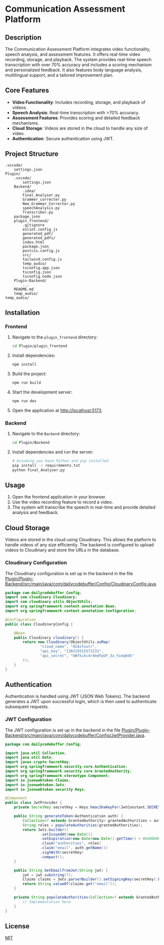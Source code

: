 # Communication Assessment Platform

## Description
The Communication Assessment Platform integrates video functionality, speech analysis, and assessment features. It offers real-time video recording, storage, and playback. The system provides real-time speech transcription with over 70% accuracy and includes a scoring mechanism and personalized feedback. It also features body language analysis, multilingual support, and a tailored improvement plan.

## Core Features
- **Video Functionality**: Includes recording, storage, and playback of videos.
- **Speech Analysis**: Real-time transcription with >70% accuracy.
- **Assessment Features**: Provides scoring and detailed feedback mechanisms.
- **Cloud Storage**: Videos are stored in the cloud to handle any size of video.
- **Authentication**: Secure authentication using JWT.

## Project Structure
```
.vscode/
    settings.json
Plugin/
    .vscode/
        settings.json
    Backend/
        .idea/
        Final_Analyser.py
        Grammer_correcter.py
        New_Grammar_Corrector.py
        speechAnalysis.py
        Transcriber.py
    package.json
    plugin_frontend/
        .gitignore
        eslint.config.js
        generated_pdf/
        generated_pdfs/
        index.html
        package.json
        postcss.config.js
        src/
        tailwind.config.js
        temp_audio/
        tsconfig.app.json
        tsconfig.json
        tsconfig.node.json
    Plugin-Backend/
        ...
    README.md
    temp_audio/
temp_audio/
```

## Installation

### Frontend
1. Navigate to the `plugin_frontend` directory:
    ```bash
    cd Plugin/plugin_frontend
    ```
2. Install dependencies:
    ```bash
    npm install
    ```
3. Build the project:
    ```bash
    npm run build
    ```
4. Start the development server:
    ```bash
    npm run dev
    ```
5. Open the application at [http://localhost:5173](http://localhost:5173).

### Backend
1. Navigate to the `Backend` directory:
    ```bash
    cd Plugin/Backend
    ```
2. Install dependencies and run the server:
    ```bash
    # Assuming you have Python and pip installed
    pip install -r requirements.txt
    python Final_Analyser.py
    ```

## Usage
1. Open the frontend application in your browser.
2. Use the video recording feature to record a video.
3. The system will transcribe the speech in real-time and provide detailed analysis and feedback.

## Cloud Storage
Videos are stored in the cloud using Cloudinary. This allows the platform to handle videos of any size efficiently. The backend is configured to upload videos to Cloudinary and store the URLs in the database.

### Cloudinary Configuration
The Cloudinary configuration is set up in the backend in the file [Plugin/Plugin-Backend/src/main/java/com/dailycodebuffer/Config/CloudinaryConfig.java](Plugin/Plugin-Backend/src/main/java/com/dailycodebuffer/Config/CloudinaryConfig.java).

```java
package com.dailycodebuffer.Config;
import com.cloudinary.Cloudinary;
import com.cloudinary.utils.ObjectUtils;
import org.springframework.context.annotation.Bean;
import org.springframework.context.annotation.Configuration;

@Configuration
public class CloudinaryConfig {

    @Bean
    public Cloudinary cloudinary() {
        return new Cloudinary(ObjectUtils.asMap(
                "cloud_name", "ds8zfoutr",
                "api_key", "138219315573231",
                "api_secret", "UWfkikc4r4mdFpUF_3z_himq8dk"
        ));
    }
}
```

## Authentication
Authentication is handled using JWT (JSON Web Tokens). The backend generates a JWT upon successful login, which is then used to authenticate subsequent requests.

### JWT Configuration
The JWT configuration is set up in the backend in the file [Plugin/Plugin-Backend/src/main/java/com/dailycodebuffer/Config/JwtProvider.java](Plugin/Plugin-Backend/src/main/java/com/dailycodebuffer/Config/JwtProvider.java).

```java
package com.dailycodebuffer.Config;

import java.util.Collection;
import java.util.Date;
import javax.crypto.SecretKey;
import org.springframework.security.core.Authentication;
import org.springframework.security.core.GrantedAuthority;
import org.springframework.stereotype.Component;
import io.jsonwebtoken.Claims;
import io.jsonwebtoken.Jwts;
import io.jsonwebtoken.security.Keys;

@Component
public class JwtProvider {
    private SecretKey secretKey = Keys.hmacShaKeyFor(JwtConstant.SECRET_KEY.getBytes());

    public String generateToken(Authentication auth) {
        Collection<? extends GrantedAuthority> grantedAuthorities = auth.getAuthorities();
        String roles = populateAuthorities(grantedAuthorities);
        return Jwts.builder()
                .setIssuedAt(new Date())
                .setExpiration(new Date(new Date().getTime() + 86400000))
                .claim("authorities", roles)
                .claim("email", auth.getName())
                .signWith(secretKey)
                .compact();
    }

    public String GetEmailfromJwt(String jwt) {
        jwt = jwt.substring(7);
        Claims claims = Jwts.parserBuilder().setSigningKey(secretKey).build().parseClaimsJws(jwt).getBody();
        return String.valueOf(claims.get("email"));
    }

    private String populateAuthorities(Collection<? extends GrantedAuthority> grantedAuthorities) {
        // Implementation here
    }
}
```

## License
[MIT](https://choosealicense.com/licenses/mit/)
